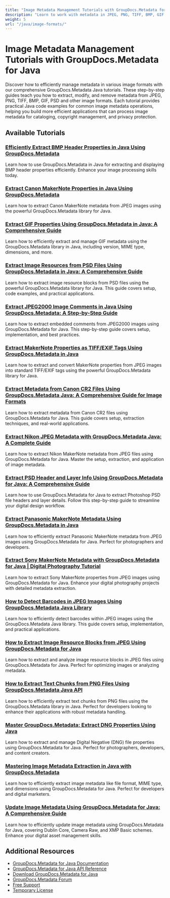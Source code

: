 ```yaml
---
title: "Image Metadata Management Tutorials with GroupDocs.Metadata for Java"
description: "Learn to work with metadata in JPEG, PNG, TIFF, BMP, GIF and other image formats with these GroupDocs.Metadata Java tutorials."
weight: 5
url: "/java/image-formats/"
---
```


# Image Metadata Management Tutorials with GroupDocs.Metadata for Java

Discover how to efficiently manage metadata in various image formats with our comprehensive GroupDocs.Metadata Java tutorials. These step-by-step guides teach you how to extract, modify, and remove metadata from JPEG, PNG, TIFF, BMP, GIF, PSD and other image formats. Each tutorial provides practical Java code examples for common image metadata operations, helping you build more efficient applications that can process image metadata for cataloging, copyright management, and privacy protection.

## Available Tutorials

### [Efficiently Extract BMP Header Properties in Java Using GroupDocs.Metadata](./master-bmp-header-properties-groupdocs-metadata-java/)
Learn how to use GroupDocs.Metadata in Java for extracting and displaying BMP header properties efficiently. Enhance your image processing skills today.

### [Extract Canon MakerNote Properties in Java Using GroupDocs.Metadata](./extract-canon-maker-note-properties-groupdocs-metadata-java/)
Learn how to extract Canon MakerNote metadata from JPEG images using the powerful GroupDocs.Metadata library for Java.

### [Extract GIF Properties Using GroupDocs.Metadata in Java&#58; A Comprehensive Guide](./extract-gif-properties-groupdocs-metadata-java/)
Learn how to efficiently extract and manage GIF metadata using the GroupDocs.Metadata library in Java, including version, MIME type, dimensions, and more.

### [Extract Image Resources from PSD Files Using GroupDocs.Metadata in Java&#58; A Comprehensive Guide](./extract-image-resources-psd-groupdocs-metadata-java/)
Learn how to extract image resource blocks from PSD files using the powerful GroupDocs.Metadata library for Java. This guide covers setup, code examples, and practical applications.

### [Extract JPEG2000 Image Comments in Java Using GroupDocs.Metadata&#58; A Step-by-Step Guide](./extract-jpeg2000-image-comments-java-groupdocs-metadata/)
Learn how to extract embedded comments from JPEG2000 images using GroupDocs.Metadata for Java. This step-by-step guide covers setup, implementation, and best practices.

### [Extract MakerNote Properties as TIFF/EXIF Tags Using GroupDocs.Metadata in Java](./groupdocs-metadata-java-makernote-extraction/)
Learn how to extract and convert MakerNote properties from JPEG images into standard TIFF/EXIF tags using the powerful GroupDocs.Metadata library for Java.

### [Extract Metadata from Canon CR2 Files Using GroupDocs.Metadata Java&#58; A Comprehensive Guide for Image Formats](./extract-metadata-groupdocs-metadata-canon-cr2/)
Learn how to extract metadata from Canon CR2 files using GroupDocs.Metadata for Java. This guide covers setup, extraction techniques, and real-world applications.

### [Extract Nikon JPEG Metadata with GroupDocs.Metadata Java&#58; A Complete Guide](./groupdocs-metadata-java-nikon-maker-note-extraction/)
Learn how to extract Nikon MakerNote metadata from JPEG files using GroupDocs.Metadata for Java. Master the setup, extraction, and application of image metadata.

### [Extract PSD Header and Layer Info Using GroupDocs.Metadata for Java&#58; A Comprehensive Guide](./extract-psd-header-layer-info-groupdocs-metadata/)
Learn how to use GroupDocs.Metadata for Java to extract Photoshop PSD file headers and layer details. Follow this step-by-step guide to streamline your digital design workflow.

### [Extract Panasonic MakerNote Metadata Using GroupDocs.Metadata in Java](./extract-panasonic-maker-note-groupdocs-metadata-java/)
Learn how to efficiently extract Panasonic MakerNote metadata from JPEG images using GroupDocs.Metadata for Java. Perfect for photographers and developers.

### [Extract Sony MakerNote Metadata with GroupDocs.Metadata for Java | Digital Photography Tutorial](./extract-sony-makernote-groupdocs-metadata-java/)
Learn how to extract Sony MakerNote properties from JPEG images using GroupDocs.Metadata for Java. Enhance your digital photography projects with detailed metadata extraction.

### [How to Detect Barcodes in JPEG Images Using GroupDocs.Metadata Java Library](./detect-barcodes-jpeg-groupdocs-metadata-java/)
Learn how to efficiently detect barcodes within JPEG images using the GroupDocs.Metadata Java library. This guide covers setup, implementation, and practical applications.

### [How to Extract Image Resource Blocks from JPEG Using GroupDocs.Metadata for Java](./extract-jpeg-image-resource-blocks-groupdocs-metadata-java/)
Learn how to extract and analyze image resource blocks in JPEG files using GroupDocs.Metadata for Java. Perfect for optimizing images or analyzing metadata.

### [How to Extract Text Chunks from PNG Files Using GroupDocs.Metadata Java API](./extract-text-chunks-png-groupdocs-metadata-java/)
Learn how to efficiently extract text chunks from PNG files using the GroupDocs.Metadata library in Java. Perfect for developers looking to enhance their applications with robust metadata handling.

### [Master GroupDocs.Metadata&#58; Extract DNG Properties Using Java](./mastering-groupdocs-metadata-java-dng-properties-extraction/)
Learn how to extract and manage Digital Negative (DNG) file properties using GroupDocs.Metadata for Java. Perfect for photographers, developers, and content creators.

### [Mastering Image Metadata Extraction in Java with GroupDocs.Metadata](./groupdocs-metadata-java-extract-image-metadata/)
Learn how to efficiently extract image metadata like file format, MIME type, and dimensions using GroupDocs.Metadata for Java. Perfect for developers and digital marketers.

### [Update Image Metadata Using GroupDocs.Metadata for Java&#58; A Comprehensive Guide](./update-image-metadata-groupdocs-metadata-java/)
Learn how to efficiently update image metadata using GroupDocs.Metadata for Java, covering Dublin Core, Camera Raw, and XMP Basic schemes. Enhance your digital asset management skills.

## Additional Resources

- [GroupDocs.Metadata for Java Documentation](https://docs.groupdocs.com/metadata/java/)
- [GroupDocs.Metadata for Java API Reference](https://reference.groupdocs.com/metadata/java/)
- [Download GroupDocs.Metadata for Java](https://releases.groupdocs.com/metadata/java/)
- [GroupDocs.Metadata Forum](https://forum.groupdocs.com/c/metadata)
- [Free Support](https://forum.groupdocs.com/)
- [Temporary License](https://purchase.groupdocs.com/temporary-license/)
